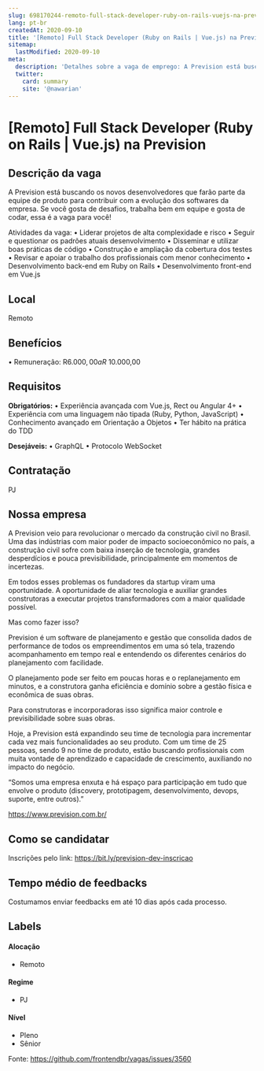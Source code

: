 ```yaml
---
slug: 698170244-remoto-full-stack-developer-ruby-on-rails-vuejs-na-prevision
lang: pt-br
createdAt: 2020-09-10
title: '[Remoto] Full Stack Developer (Ruby on Rails | Vue.js) na Prevision - Vaga de Emprego'
sitemap:
  lastModified: 2020-09-10
meta:
  description: 'Detalhes sobre a vaga de emprego: A Prevision está buscando os novos desenvolvedores que farão parte da equipe de produto para contribuir com a evolução dos softwares da empresa. Se você gosta de desafios, trabalha bem em equipe e gosta de codar, essa é a vaga para você!  Atividades da vaga: • Liderar projetos de alta complexidade e risco • Seguir e questionar os padrões atuais desenvolvimento • Disseminar e utilizar boas práticas de código • Construção e ampliação da cobertura dos testes • Revisar e apoiar o trabalho dos profissionais com menor conhecimento • Desenvolvimento back-end em Ruby on Rails • Desenvolvimento front-end em Vue.js'
  twitter:
    card: summary
    site: '@nawarian'
---
```


# [Remoto] Full Stack Developer (Ruby on Rails | Vue.js) na Prevision

## Descrição da vaga

A Prevision está buscando os novos desenvolvedores que farão parte da equipe de produto para contribuir com a evolução dos softwares da empresa. Se você gosta de desafios, trabalha bem em equipe e gosta de codar, essa é a vaga para você!
 
Atividades da vaga:
• Liderar projetos de alta complexidade e risco
• Seguir e questionar os padrões atuais desenvolvimento
• Disseminar e utilizar boas práticas de código
• Construção e ampliação da cobertura dos testes
• Revisar e apoiar o trabalho dos profissionais com menor conhecimento
• Desenvolvimento back-end em Ruby on Rails
• Desenvolvimento front-end em Vue.js

## Local

Remoto

## Benefícios

• Remuneração: R$6.000,00 a R$ 10.000,00

## Requisitos

**Obrigatórios:**
• Experiência avançada com Vue.js, Rect ou Angular 4+
• Experiência com uma linguagem não tipada (Ruby, Python, JavaScript)
• Conhecimento avançado em Orientação a Objetos
• Ter hábito na prática do TDD

**Desejáveis:**
• GraphQL
• Protocolo WebSocket


## Contratação

PJ 

## Nossa empresa

A Prevision veio para revolucionar o mercado da construção civil no Brasil. Uma das indústrias com maior poder de impacto socioeconômico no país, a construção civil sofre com baixa inserção de tecnologia, grandes desperdícios e pouca previsibilidade, principalmente em momentos de incertezas.

Em todos esses problemas os fundadores da startup viram uma oportunidade. A oportunidade de aliar tecnologia e auxiliar grandes construtoras a executar projetos transformadores com a maior qualidade possível.

Mas como fazer isso?

Prevision é um software de planejamento e gestão que consolida dados de performance de todos os empreendimentos em uma só tela, trazendo acompanhamento em tempo real e entendendo os diferentes cenários do planejamento com facilidade.

O planejamento pode ser feito em poucas horas e o replanejamento em minutos, e a construtora ganha eficiência e domínio sobre a gestão física e econômica de suas obras.

Para construtoras e incorporadoras isso significa maior controle e previsibilidade sobre suas obras.

Hoje, a Prevision está expandindo seu time de tecnologia para incrementar cada vez mais funcionalidades ao seu produto. Com um time de 25 pessoas, sendo 9 no time de produto, estão buscando profissionais com muita vontade de aprendizado e capacidade de crescimento, auxiliando no impacto do negócio.

“Somos uma empresa enxuta e há espaço para participação em tudo que envolve o produto (discovery, prototipagem, desenvolvimento, devops, suporte, entre outros).”

https://www.prevision.com.br/

## Como se candidatar

Inscrições pelo link: https://bit.ly/prevision-dev-inscricao


## Tempo médio de feedbacks

Costumamos enviar feedbacks em até 10 dias após cada processo.

## Labels

#### Alocação
- Remoto

#### Regime
- PJ

#### Nível
- Pleno
- Sênior


Fonte: https://github.com/frontendbr/vagas/issues/3560